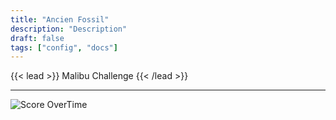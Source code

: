 ```yaml
---
title: "Ancien Fossil"
description: "Description"
draft: false
tags: ["config", "docs"]
---
```



{{< lead >}}
Malibu Challenge
{{< /lead >}}

---
<html>
<head>
  <meta charset="utf-8">
  <meta name="viewport" content="width=device-width, initial-scale=1">
</head>
<body>
     <div >
       <img src="ScoreOverTime.png" alt="Score OverTime">
  </div>
</body>
</html>